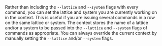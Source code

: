 Rather than including the `--lattice` and `--system` flags with every command, you can set the lattice and system you are currently working on in the context. This is useful if you are issuing several commands in a row on the same lattice or system. The context stores the name of a lattice and/or a system to be passed into the `--lattice` and `--system` flags of commands as appropriate. You can always override the current context by manually setting the `--lattice` and/or `--system` flags.
